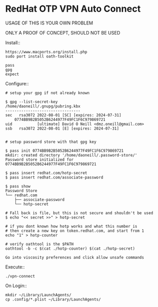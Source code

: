 RedHat OTP VPN Auto Connect
===========================

USAGE OF THIS IS YOUR OWN PROBLEM

ONLY A PROOF OF CONCEPT, SHOULD NOT BE USED

Install::

    https://www.macports.org/install.php
    sudo port install oath-toolkit
    
    pass
    gpg
    expect


Configure::

    # setup your gpg if not already known

    $ gpg --list-secret-key
    /home/daoneill/.gnupg/pubring.kbx
    ---------------------------------
    sec   rsa3072 2022-08-01 [SC] [expires: 2024-07-31]
        0774BB9B2B5052B6244977F49FC1F6C979869721
    uid           [ultimate] David O Neill <dmz.oneill@gmail.com>
    ssb   rsa3072 2022-08-01 [E] [expires: 2024-07-31]


    # setup password store with that gpg key

    $ pass init 0774BB9B2B5052B6244977F49FC1F6C979869721
    mkdir: created directory '/home/daoneill/.password-store/'
    Password store initialized for 0774BB9B2B5052B6244977F49FC1F6C979869721

    $ pass insert redhat.com/hotp-secret
    $ pass insert redhat.com/associate-password

    $ pass show
    Password Store
    └── redhat.com
        ├── associate-password
        └── hotp-secret

    # Fall back is file, but this is not secure and shouldn't be used
    $ echo "<< secret >>" > hotp-secret

    # if you dont known how hotp works and what this number is
    # then create a new key on token.redhat.com, and start from 1
    echo "1" > hotp-counter
    
    # verify oathtool is the $PATH
    oathtool -b -c $(cat ./hotp-counter) $(cat ./hotp-secret)

    Go into viscosity preferences and click allow unsafe commands

Execute::

    ./vpn-connect

On Login::

    mkdir ~/Library/LaunchAgents/
    cp .config/*.plist ~/Library/LaunchAgents/ 
